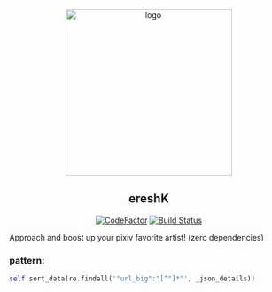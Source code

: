 <div align="center">
   <img width="300" src="https://i.imgur.com/7wdXS8j.png" alt="logo"></br><h2>ereshK</h2>

 [![CodeFactor](https://www.codefactor.io/repository/github/sinkaroid/ereshK/badge)](https://www.codefactor.io/repository/github/sinkaroid/ereshK) [![Build Status](https://travis-ci.com/sinkaroid/ereshK.svg?token=hxuZSUNrWXWyU2G9Fb8V&branch=master)](https://travis-ci.com/sinkaroid/ereshK)  
</div>

Approach and boost up your pixiv favorite artist! (zero dependencies)  

### pattern:
```py
self.sort_data(re.findall('"url_big":"[^"]*"', _json_details))
```
